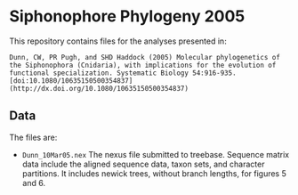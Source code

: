 # Siphonophore Phylogeny 2005

This repository contains files for the analyses presented in:

    Dunn, CW, PR Pugh, and SHD Haddock (2005) Molecular phylogenetics of the Siphonophora (Cnidaria), with implications for the evolution of functional specialization. Systematic Biology 54:916-935. [doi:10.1080/10635150500354837](http://dx.doi.org/10.1080/10635150500354837)


## Data

The files are:

- `Dunn_10Mar05.nex` The nexus file submitted to treebase. Sequence matrix data include the aligned sequence data, taxon sets, and character partitions. It includes newick trees, without branch lengths, for figures 5 and 6.



